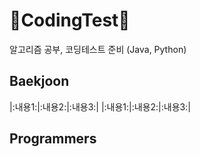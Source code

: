 # :seedling:CodingTest:seedling:
알고리즘 공부, 코딩테스트 준비 (Java, Python)


## Baekjoon
|:내용1:|:내용2:|:내용3:|
|:내용1:|:내용2:|:내용3:|


## Programmers